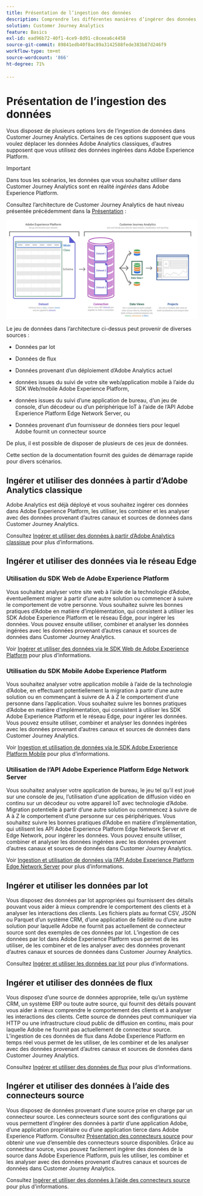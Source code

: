 ```yaml
---
title: Présentation de l’ingestion des données
description: Comprendre les différentes manières d’ingérer des données dans Customer Journey Analytics
solution: Customer Journey Analytics
feature: Basics
exl-id: ead96b72-40f1-4ce9-8d91-c8ceea6c4458
source-git-commit: 89841edb40f8ac89a3142588fede383b87d246f9
workflow-type: tm+mt
source-wordcount: '866'
ht-degree: 71%

---
```


# Présentation de l’ingestion des données

Vous disposez de plusieurs options lors de l’ingestion de données dans Customer Journey Analytics. Certaines de ces options supposent que vous voulez déplacer les données Adobe Analytics classiques, d’autres supposent que vous utilisez des données ingérées dans Adobe Experience Platform.

>[!IMPORTANT]
>
>Dans tous les scénarios, les données que vous souhaitez _utiliser_ dans Customer Journey Analytics sont en réalité _ingérées_ dans Adobe Experience Platform.


Consultez l’architecture de Customer Journey Analytics de haut niveau présentée précédemment dans la [Présentation](https://experienceleague.adobe.com/docs/analytics-platform/using/cja-overview/cja-overview.html?lang=fr) :

![Customer Journey Analytics](./assets/cja-architecture.png)

Le jeu de données dans l’architecture ci-dessus peut provenir de diverses sources :

- Données par lot

- Données de flux

- Données provenant d’un déploiement d’Adobe Analytics actuel

- données issues du suivi de votre site web/application mobile à l’aide du SDK Web/mobile Adobe Experience Platform,

- données issues du suivi d’une application de bureau, d’un jeu de console, d’un décodeur ou d’un périphérique IoT à l’aide de l’API Adobe Experience Platform Edge Network Server, ou

- Données provenant d’un fournisseur de données tiers pour lequel Adobe fournit un connecteur source

De plus, il est possible de disposer de plusieurs de ces jeux de données.

Cette section de la documentation fournit des guides de démarrage rapide pour divers scénarios.

## Ingérer et utiliser des données à partir d’Adobe Analytics classique

Adobe Analytics est déjà déployé et vous souhaitez ingérer ces données dans Adobe Experience Platform, les utiliser, les combiner et les analyser avec des données provenant d’autres canaux et sources de données dans Customer Journey Analytics.

Consultez [Ingérer et utiliser des données à partir d’Adobe Analytics classique](./analytics.md) pour plus d’informations.


## Ingérer et utiliser des données via le réseau Edge

### Utilisation du SDK Web de Adobe Experience Platform

Vous souhaitez analyser votre site web à l’aide de la technologie d’Adobe, éventuellement migrer à partir d’une autre solution ou commencer à suivre le comportement de votre personne. Vous souhaitez suivre les bonnes pratiques d’Adobe en matière d’implémentation, qui consistent à utiliser les SDK Adobe Experience Platform et le réseau Edge, pour ingérer les données. Vous pouvez ensuite utiliser, combiner et analyser les données ingérées avec les données provenant d’autres canaux et sources de données dans Customer Journey Analytics.

Voir [Ingérer et utiliser des données via le SDK Web de Adobe Experience Platform](./aepwebsdk.md) pour plus d’informations.

### Utilisation du SDK Mobile Adobe Experience Platform

Vous souhaitez analyser votre application mobile à l’aide de la technologie d’Adobe, en effectuant potentiellement la migration à partir d’une autre solution ou en commençant à suivre de A à Z le comportement d’une personne dans l’application. Vous souhaitez suivre les bonnes pratiques d’Adobe en matière d’implémentation, qui consistent à utiliser les SDK Adobe Experience Platform et le réseau Edge, pour ingérer les données. Vous pouvez ensuite utiliser, combiner et analyser les données ingérées avec les données provenant d’autres canaux et sources de données dans Customer Journey Analytics.

Voir [Ingestion et utilisation de données via le SDK Adobe Experience Platform Mobile](./aepmobilesdk.md) pour plus d’informations.

### Utilisation de l’API Adobe Experience Platform Edge Network Server

Vous souhaitez analyser votre application de bureau, le jeu tel qu’il est joué sur une console de jeu, l’utilisation d’une application de diffusion vidéo en continu sur un décodeur ou votre appareil IoT avec technologie d’Adobe. Migration potentielle à partir d’une autre solution ou commencez à suivre de A à Z le comportement d’une personne sur ces périphériques. Vous souhaitez suivre les bonnes pratiques d’Adobe en matière d’implémentation, qui utilisent les API Adobe Experience Platform Edge Network Server et Edge Network, pour ingérer les données. Vous pouvez ensuite utiliser, combiner et analyser les données ingérées avec les données provenant d’autres canaux et sources de données dans Customer Journey Analytics.

Voir [Ingestion et utilisation de données via l’API Adobe Experience Platform Edge Network Server](./serverapi.md) pour plus d’informations.

## Ingérer et utiliser les données par lot

Vous disposez des données par lot appropriées qui fournissent des détails pouvant vous aider à mieux comprendre le comportement des clients et à analyser les interactions des clients. Les fichiers plats au format CSV, JSON ou Parquet d’un système CRM, d’une application de fidélité ou d’une autre solution pour laquelle Adobe ne fournit pas actuellement de connecteur source sont des exemples de ces données par lot. L’ingestion de ces données par lot dans Adobe Experience Platform vous permet de les utiliser, de les combiner et de les analyser avec des données provenant d’autres canaux et sources de données dans Customer Journey Analytics.

Consultez [Ingérer et utiliser les données par lot](./batch.md) pour plus d’informations.

## Ingérer et utiliser des données de flux

Vous disposez d’une source de données appropriée, telle qu’un système CRM, un système ERP ou toute autre source, qui fournit des détails pouvant vous aider à mieux comprendre le comportement des clients et à analyser les interactions des clients. Cette source de données peut communiquer via HTTP ou une infrastructure cloud public de diffusion en continu, mais pour laquelle Adobe ne fournit pas actuellement de connecteur source. L’ingestion de ces données de flux dans Adobe Experience Platform en temps réel vous permet de les utiliser, de les combiner et de les analyser avec des données provenant d’autres canaux et sources de données dans Customer Journey Analytics.

Consultez [Ingérer et utiliser des données de flux](./streaming.md) pour plus d’informations.

## Ingérer et utiliser des données à l’aide des connecteurs source

Vous disposez de données provenant d’une source prise en charge par un connecteur source. Les connecteurs source sont des configurations qui vous permettent d’ingérer des données à partir d’une application Adobe, d’une application propriétaire ou d’une application tierce dans Adobe Experience Platform. Consultez [Présentation des connecteurs source](https://experienceleague.adobe.com/docs/experience-platform/sources/home.html?lang=fr) pour obtenir une vue d’ensemble des connecteurs source disponibles. Grâce au connecteur source, vous pouvez facilement ingérer des données de la source dans Adobe Experience Platform, puis les utiliser, les combiner et les analyser avec des données provenant d’autres canaux et sources de données dans Customer Journey Analytics.

Consultez [Ingérer et utiliser des données à l’aide des connecteurs source](./sources.md) pour plus d’informations.
